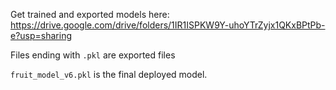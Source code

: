 Get trained and exported models here: https://drive.google.com/drive/folders/1IR1ISPKW9Y-uhoYTrZyjx1QKxBPtPb-e?usp=sharing <br/>

Files ending with `.pkl` are exported files <br>

`fruit_model_v6.pkl` is the final deployed model.